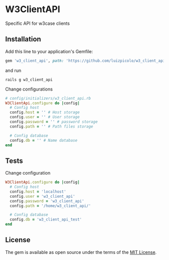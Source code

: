 # W3ClientAPI

Specific API for w3case clients

## Installation
Add this line to your application's Gemfile:

```ruby
gem 'w3_client_api', path: 'https://github.com/luizpicolo/w3_client_api.git'
```
and run

```
rails g w3_client_api
```

Change configurations


```ruby
# config/initializers/w3_client_api.rb
W3ClientApi.configure do |config|
  # Config host
  config.host = '' # Host storage
  config.user = '' # User storage
  config.password = '' # password storage
  config.path = '' # Path files storage

  # Config database
  config.db = '' # Name database
end
```

## Tests

Change configuration

```ruby
W3ClientApi.configure do |config|
  # Config host
  config.host = 'localhost'
  config.user = 'w3_client_api'
  config.password = 'w3_client_api'
  config.path = '/home/w3_client_api/'

  # Config database
  config.db = 'w3_client_api_test'
end
```

## License
The gem is available as open source under the terms of the [MIT License](http://opensource.org/licenses/MIT).
